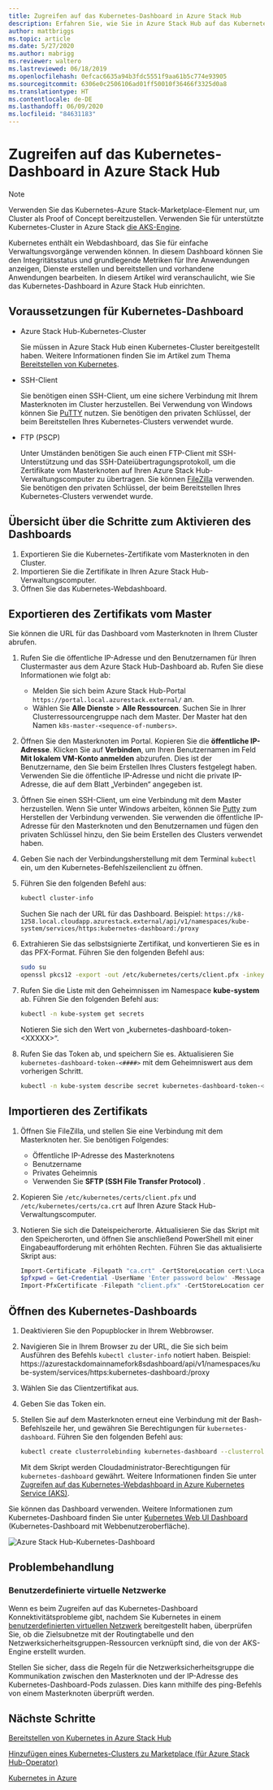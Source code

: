 ```yaml
---
title: Zugreifen auf das Kubernetes-Dashboard in Azure Stack Hub
description: Erfahren Sie, wie Sie in Azure Stack Hub auf das Kubernetes-Dashboard zugreifen.
author: mattbriggs
ms.topic: article
ms.date: 5/27/2020
ms.author: mabrigg
ms.reviewer: waltero
ms.lastreviewed: 06/18/2019
ms.openlocfilehash: 0efcac6635a94b3fdc5551f9aa61b5c774e93905
ms.sourcegitcommit: 6306e0c2506106ad01ff50010f36466f3325d0a8
ms.translationtype: HT
ms.contentlocale: de-DE
ms.lasthandoff: 06/09/2020
ms.locfileid: "84631183"
---
```

# <a name="access-the-kubernetes-dashboard-in-azure-stack-hub"></a>Zugreifen auf das Kubernetes-Dashboard in Azure Stack Hub 

> [!Note]   
> Verwenden Sie das Kubernetes-Azure Stack-Marketplace-Element nur, um Cluster als Proof of Concept bereitzustellen. Verwenden Sie für unterstützte Kubernetes-Cluster in Azure Stack [die AKS-Engine](azure-stack-kubernetes-aks-engine-overview.md).

Kubernetes enthält ein Webdashboard, das Sie für einfache Verwaltungsvorgänge verwenden können. In diesem Dashboard können Sie den Integritätsstatus und grundlegende Metriken für Ihre Anwendungen anzeigen, Dienste erstellen und bereitstellen und vorhandene Anwendungen bearbeiten. In diesem Artikel wird veranschaulicht, wie Sie das Kubernetes-Dashboard in Azure Stack Hub einrichten.

## <a name="prerequisites-for-kubernetes-dashboard"></a>Voraussetzungen für Kubernetes-Dashboard

* Azure Stack Hub-Kubernetes-Cluster

    Sie müssen in Azure Stack Hub einen Kubernetes-Cluster bereitgestellt haben. Weitere Informationen finden Sie im Artikel zum Thema [Bereitstellen von Kubernetes](azure-stack-solution-template-kubernetes-deploy.md).

* SSH-Client

    Sie benötigen einen SSH-Client, um eine sichere Verbindung mit Ihrem Masterknoten im Cluster herzustellen. Bei Verwendung von Windows können Sie [PuTTY](https://docs.microsoft.com/azure/marketplace/cloud-partner-portal/virtual-machine/cpp-connect-vm) nutzen. Sie benötigen den privaten Schlüssel, der beim Bereitstellen Ihres Kubernetes-Clusters verwendet wurde.

* FTP (PSCP)

    Unter Umständen benötigen Sie auch einen FTP-Client mit SSH-Unterstützung und das SSH-Dateiübertragungsprotokoll, um die Zertifikate vom Masterknoten auf Ihren Azure Stack Hub-Verwaltungscomputer zu übertragen. Sie können [FileZilla](https://filezilla-project.org/download.php?type=client) verwenden. Sie benötigen den privaten Schlüssel, der beim Bereitstellen Ihres Kubernetes-Clusters verwendet wurde.

## <a name="overview-of-steps-to-enable-dashboard"></a>Übersicht über die Schritte zum Aktivieren des Dashboards

1.  Exportieren Sie die Kubernetes-Zertifikate vom Masterknoten in den Cluster. 
2.  Importieren Sie die Zertifikate in Ihren Azure Stack Hub-Verwaltungscomputer.
2.  Öffnen Sie das Kubernetes-Webdashboard. 

## <a name="export-certificate-from-the-master"></a>Exportieren des Zertifikats vom Master 

Sie können die URL für das Dashboard vom Masterknoten in Ihrem Cluster abrufen.

1. Rufen Sie die öffentliche IP-Adresse und den Benutzernamen für Ihren Clustermaster aus dem Azure Stack Hub-Dashboard ab. Rufen Sie diese Informationen wie folgt ab:

    - Melden Sie sich beim Azure Stack Hub-Portal `https://portal.local.azurestack.external/` an.
    - Wählen Sie **Alle Dienste** > **Alle Ressourcen**. Suchen Sie in Ihrer Clusterressourcengruppe nach dem Master. Der Master hat den Namen `k8s-master-<sequence-of-numbers>`. 

2. Öffnen Sie den Masterknoten im Portal. Kopieren Sie die **öffentliche IP-Adresse**. Klicken Sie auf **Verbinden**, um Ihren Benutzernamen im Feld **Mit lokalem VM-Konto anmelden** abzurufen. Dies ist der Benutzername, den Sie beim Erstellen Ihres Clusters festgelegt haben. Verwenden Sie die öffentliche IP-Adresse und nicht die private IP-Adresse, die auf dem Blatt „Verbinden“ angegeben ist.

3.  Öffnen Sie einen SSH-Client, um eine Verbindung mit dem Master herzustellen. Wenn Sie unter Windows arbeiten, können Sie [Putty](https://docs.microsoft.com/azure/marketplace/cloud-partner-portal/virtual-machine/cpp-connect-vm) zum Herstellen der Verbindung verwenden. Sie verwenden die öffentliche IP-Adresse für den Masterknoten und den Benutzernamen und fügen den privaten Schlüssel hinzu, den Sie beim Erstellen des Clusters verwendet haben.

4.  Geben Sie nach der Verbindungsherstellung mit dem Terminal `kubectl` ein, um den Kubernetes-Befehlszeilenclient zu öffnen.

5. Führen Sie den folgenden Befehl aus:

    ```Bash   
    kubectl cluster-info 
    ``` 
    Suchen Sie nach der URL für das Dashboard. Beispiel: `https://k8-1258.local.cloudapp.azurestack.external/api/v1/namespaces/kube-system/services/https:kubernetes-dashboard:/proxy`

6.  Extrahieren Sie das selbstsignierte Zertifikat, und konvertieren Sie es in das PFX-Format. Führen Sie den folgenden Befehl aus:

    ```Bash  
    sudo su 
    openssl pkcs12 -export -out /etc/kubernetes/certs/client.pfx -inkey /etc/kubernetes/certs/client.key  -in /etc/kubernetes/certs/client.crt -certfile /etc/kubernetes/certs/ca.crt 
    ```

7.  Rufen Sie die Liste mit den Geheimnissen im Namespace **kube-system** ab. Führen Sie den folgenden Befehl aus:

    ```Bash  
    kubectl -n kube-system get secrets
    ```

    Notieren Sie sich den Wert von „kubernetes-dashboard-token-\<XXXXX>“. 

8.  Rufen Sie das Token ab, und speichern Sie es. Aktualisieren Sie `kubernetes-dashboard-token-<####>` mit dem Geheimniswert aus dem vorherigen Schritt.

    ```Bash  
    kubectl -n kube-system describe secret kubernetes-dashboard-token-<####>| awk '$1=="token:"{print $2}' 
    ```

## <a name="import-the-certificate"></a>Importieren des Zertifikats

1. Öffnen Sie FileZilla, und stellen Sie eine Verbindung mit dem Masterknoten her. Sie benötigen Folgendes:

    - Öffentliche IP-Adresse des Masterknotens
    - Benutzername
    - Privates Geheimnis
    - Verwenden Sie **SFTP (SSH File Transfer Protocol)** .

2. Kopieren Sie `/etc/kubernetes/certs/client.pfx` und `/etc/kubernetes/certs/ca.crt` auf Ihren Azure Stack Hub-Verwaltungscomputer.

3. Notieren Sie sich die Dateispeicherorte. Aktualisieren Sie das Skript mit den Speicherorten, und öffnen Sie anschließend PowerShell mit einer Eingabeaufforderung mit erhöhten Rechten. Führen Sie das aktualisierte Skript aus:  

    ```powershell   
    Import-Certificate -Filepath "ca.crt" -CertStoreLocation cert:\LocalMachine\Root 
    $pfxpwd = Get-Credential -UserName 'Enter password below' -Message 'Enter password below' 
    Import-PfxCertificate -Filepath "client.pfx" -CertStoreLocation cert:\CurrentUser\My -Password $pfxpwd.Password 
    ``` 

## <a name="open-the-kubernetes-dashboard"></a>Öffnen des Kubernetes-Dashboards 

1. Deaktivieren Sie den Popupblocker in Ihrem Webbrowser.

2. Navigieren Sie in Ihrem Browser zu der URL, die Sie sich beim Ausführen des Befehls `kubectl cluster-info` notiert haben. Beispiel: https:\//azurestackdomainnamefork8sdashboard/api/v1/namespaces/kube-system/services/https:kubernetes-dashboard:/proxy 
3. Wählen Sie das Clientzertifikat aus.
4. Geben Sie das Token ein. 
5. Stellen Sie auf dem Masterknoten erneut eine Verbindung mit der Bash-Befehlszeile her, und gewähren Sie Berechtigungen für `kubernetes-dashboard`. Führen Sie den folgenden Befehl aus:

    ```Bash  
    kubectl create clusterrolebinding kubernetes-dashboard --clusterrole=cluster-admin --serviceaccount=kube-system:kubernetes-dashboard 
    ``` 

    Mit dem Skript werden Cloudadministrator-Berechtigungen für `kubernetes-dashboard` gewährt. Weitere Informationen finden Sie unter [Zugreifen auf das Kubernetes-Webdashboard in Azure Kubernetes Service (AKS)](https://docs.microsoft.com/azure/aks/kubernetes-dashboard).

Sie können das Dashboard verwenden. Weitere Informationen zum Kubernetes-Dashboard finden Sie unter [Kubernetes Web UI Dashboard](https://kubernetes.io/docs/tasks/access-application-cluster/web-ui-dashboard/) (Kubernetes-Dashboard mit Webbenutzeroberfläche). 

![Azure Stack Hub-Kubernetes-Dashboard](media/azure-stack-solution-template-kubernetes-dashboard/azure-stack-kub-dashboard.png)

## <a name="troubleshooting"></a>Problembehandlung

### <a name="custom-virtual-networks"></a>Benutzerdefinierte virtuelle Netzwerke

Wenn es beim Zugreifen auf das Kubernetes-Dashboard Konnektivitätsprobleme gibt, nachdem Sie Kubernetes in einem [benutzerdefinierten virtuellen Netzwerk](https://docs.microsoft.com/azure-stack/user/kubernetes-aks-engine-custom-vnet) bereitgestellt haben, überprüfen Sie, ob die Zielsubnetze mit der Routingtabelle und den Netzwerksicherheitsgruppen-Ressourcen verknüpft sind, die von der AKS-Engine erstellt wurden.

Stellen Sie sicher, dass die Regeln für die Netzwerksicherheitsgruppe die Kommunikation zwischen den Masterknoten und der IP-Adresse des Kubernetes-Dashboard-Pods zulassen. Dies kann mithilfe des ping-Befehls von einem Masterknoten überprüft werden.

## <a name="next-steps"></a>Nächste Schritte 

[Bereitstellen von Kubernetes in Azure Stack Hub](azure-stack-solution-template-kubernetes-deploy.md)  

[Hinzufügen eines Kubernetes-Clusters zu Marketplace (für Azure Stack Hub-Operator)](../operator/azure-stack-solution-template-kubernetes-cluster-add.md)  

[Kubernetes in Azure](https://docs.microsoft.com/azure/container-service/kubernetes/container-service-kubernetes-walkthrough)  
